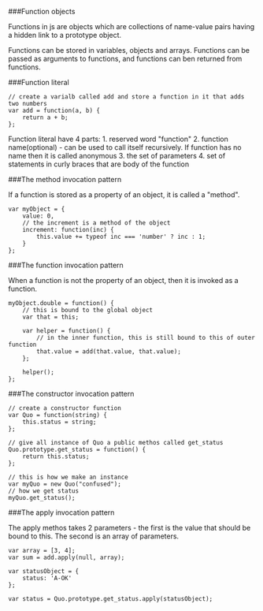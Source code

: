 ###Function objects

Functions in js are objects which are collections of name-value pairs having a hidden link to a prototype object.

Functions can be stored in variables, objects and arrays. Functions can be passed as arguments to functions, and functions can ben returned from functions.

###Function literal

	// create a varialb called add and store a function in it that adds two numbers
	var add = function(a, b) {
		return a + b;
	};

Function literal have 4 parts:
	1. reserved word "function"
	2. function name(optional) - can be used to call itself recursively. If function has no name then it is called anonymous
	3. the set of parameters
	4. set of statements in curly braces that are body of the function

###The method invocation pattern

If a function is stored as a property of an object, it is called a "method".

	var myObject = {
		value: 0,
		// the increment is a method of the object
		increment: function(inc) {
			this.value += typeof inc === 'number' ? inc : 1;
		}
	};

###The function invocation pattern

When a function is not the property of an object, then it is invoked as a function. 

	myObject.double = function() {
		// this is bound to the global object
		var that = this;

		var helper = function() {
			// in the inner function, this is still bound to this of outer function
			that.value = add(that.value, that.value);
		};

		helper();
	};

###The constructor invocation pattern

	// create a constructor function
	var Quo = function(string) {
		this.status = string;
	};

	// give all instance of Quo a public methos called get_status
	Quo.prototype.get_status = function() {
		return this.status;
	};

	// this is how we make an instance
	var myQuo = new Quo("confused");
	// how we get status
	myQuo.get_status();

###The apply invocation pattern

The apply methos takes 2 parameters - the first is the value that should be bound to this. The second is an array of parameters.

	var array = [3, 4];
	var sum = add.apply(null, array);

	var statusObject = {
		status: 'A-OK'
	};

	var status = Quo.prototype.get_status.apply(statusObject);